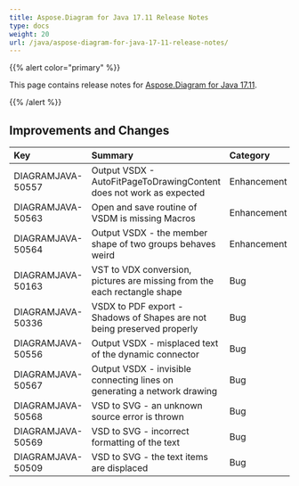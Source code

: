 ```yaml
---
title: Aspose.Diagram for Java 17.11 Release Notes
type: docs
weight: 20
url: /java/aspose-diagram-for-java-17-11-release-notes/
---
```


{{% alert color="primary" %}} 

This page contains release notes for [Aspose.Diagram for Java 17.11](https://repository.aspose.com/repo/com/aspose/aspose-diagram/17.11/).

{{% /alert %}} 
## **Improvements and Changes**

|**Key**|**Summary**|**Category**|
| :- | :- | :- |
|DIAGRAMJAVA-50557|Output VSDX - AutoFitPageToDrawingContent does not work as expected|Enhancement|
|DIAGRAMJAVA-50563|Open and save routine of VSDM is missing Macros|Enhancement|
|DIAGRAMJAVA-50564|Output VSDX - the member shape of two groups behaves weird|Enhancement|
|DIAGRAMJAVA-50163|VST to VDX conversion, pictures are missing from the each rectangle shape|Bug|
|DIAGRAMJAVA-50336|VSDX to PDF export - Shadows of Shapes are not being preserved properly|Bug|
|DIAGRAMJAVA-50556|Output VSDX - misplaced text of the dynamic connector|Bug|
|DIAGRAMJAVA-50567|Output VSDX - invisible connecting lines on generating a network drawing|Bug|
|DIAGRAMJAVA-50568|VSD to SVG - an unknown source error is thrown|Bug|
|DIAGRAMJAVA-50569|VSD to SVG - incorrect formatting of the text|Bug|
|DIAGRAMJAVA-50509|VSD to SVG - the text items are displaced|Bug|


